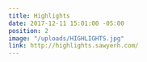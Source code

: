 ```yaml
---
title: Highlights
date: 2017-12-11 15:01:00 -05:00
position: 2
image: "/uploads/HIGHLIGHTS.jpg"
link: http://highlights.sawyerh.com/
---
```


